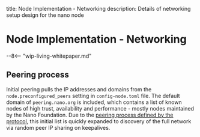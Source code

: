 title: Node Implementation - Networking
description: Details of networking setup design for the nano node

# Node Implementation - Networking

--8<-- "wip-living-whitepaper.md"

## Peering process

Initial peering pulls the IP addresses and domains from the `node.preconfigured_peers` setting in `config-node.toml` file. The default domain of `peering.nano.org` is included, which contains a list of known nodes of high trust, availability and performance - mostly nodes maintained by the Nano Foundation. Due to the [peering process defined by the protocol](../protocol-design/networking.md#peering-process), this initial list is quickly expanded to discovery of the full network via random peer IP sharing on keepalives.